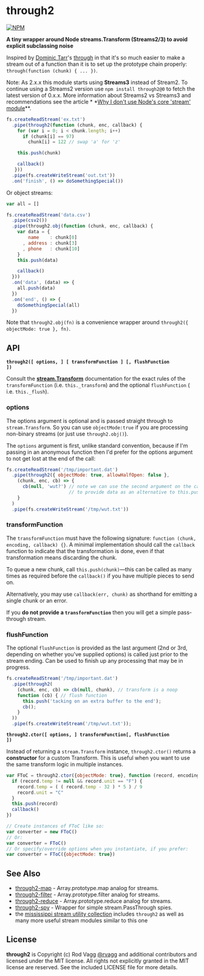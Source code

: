 # through2

[![NPM](https://nodei.co/npm/through2.png?downloads&downloadRank)](https://nodei.co/npm/through2/)

**A tiny wrapper around Node streams.Transform (Streams2/3) to avoid explicit subclassing noise**

Inspired by [Dominic Tarr](https://github.com/dominictarr)'s [through](https://github.com/dominictarr/through) in that
it's so much easier to make a stream out of a function than it is to set up the prototype chain
properly: `through(function (chunk) { ... })`.

Note: As 2.x.x this module starts using **Streams3** instead of Stream2. To continue using a Streams2 version
use `npm install through2@0` to fetch the latest version of 0.x.x. More information about Streams2 vs Streams3 and
recommendations see the article *
*[Why I don't use Node's core 'stream' module](http://r.va.gg/2014/06/why-i-dont-use-nodes-core-stream-module.html)**.

```js
fs.createReadStream('ex.txt')
  .pipe(through2(function (chunk, enc, callback) {
    for (var i = 0; i < chunk.length; i++)
      if (chunk[i] == 97)
        chunk[i] = 122 // swap 'a' for 'z'

    this.push(chunk)

    callback()
   }))
  .pipe(fs.createWriteStream('out.txt'))
  .on('finish', () => doSomethingSpecial())
```

Or object streams:

```js
var all = []

fs.createReadStream('data.csv')
  .pipe(csv2())
  .pipe(through2.obj(function (chunk, enc, callback) {
    var data = {
        name    : chunk[0]
      , address : chunk[3]
      , phone   : chunk[10]
    }
    this.push(data)

    callback()
  }))
  .on('data', (data) => {
    all.push(data)
  })
  .on('end', () => {
    doSomethingSpecial(all)
  })
```

Note that `through2.obj(fn)` is a convenience wrapper around `through2({ objectMode: true }, fn)`.

## API

<b><code>through2([ options, ] [ transformFunction ] [, flushFunction ])</code></b>

Consult the **[stream.Transform](http://nodejs.org/docs/latest/api/stream.html#stream_class_stream_transform)**
documentation for the exact rules of the `transformFunction` (i.e. `this._transform`) and the optional `flushFunction` (
i.e. `this._flush`).

### options

The options argument is optional and is passed straight through to `stream.Transform`. So you can use `objectMode:true`
if you are processing non-binary streams (or just use `through2.obj()`).

The `options` argument is first, unlike standard convention, because if I'm passing in an anonymous function then I'd
prefer for the options argument to not get lost at the end of the call:

```js
fs.createReadStream('/tmp/important.dat')
  .pipe(through2({ objectMode: true, allowHalfOpen: false },
    (chunk, enc, cb) => {
      cb(null, 'wut?') // note we can use the second argument on the callback
                       // to provide data as an alternative to this.push('wut?')
    }
  )
  .pipe(fs.createWriteStream('/tmp/wut.txt'))
```

### transformFunction

The `transformFunction` must have the following signature: `function (chunk, encoding, callback) {}`. A minimal
implementation should call the `callback` function to indicate that the transformation is done, even if that
transformation means discarding the chunk.

To queue a new chunk, call `this.push(chunk)`&mdash;this can be called as many times as required before the `callback()`
if you have multiple pieces to send on.

Alternatively, you may use `callback(err, chunk)` as shorthand for emitting a single chunk or an error.

If you **do not provide a `transformFunction`** then you will get a simple pass-through stream.

### flushFunction

The optional `flushFunction` is provided as the last argument (2nd or 3rd, depending on whether you've supplied options)
is called just prior to the stream ending. Can be used to finish up any processing that may be in progress.

```js
fs.createReadStream('/tmp/important.dat')
  .pipe(through2(
    (chunk, enc, cb) => cb(null, chunk), // transform is a noop
    function (cb) { // flush function
      this.push('tacking on an extra buffer to the end');
      cb();
    }
  ))
  .pipe(fs.createWriteStream('/tmp/wut.txt'));
```

<b><code>through2.ctor([ options, ] transformFunction[, flushFunction ])</code></b>

Instead of returning a `stream.Transform` instance, `through2.ctor()` returns a **constructor** for a custom Transform.
This is useful when you want to use the same transform logic in multiple instances.

```js
var FToC = through2.ctor({objectMode: true}, function (record, encoding, callback) {
  if (record.temp != null && record.unit == "F") {
    record.temp = ( ( record.temp - 32 ) * 5 ) / 9
    record.unit = "C"
  }
  this.push(record)
  callback()
})

// Create instances of FToC like so:
var converter = new FToC()
// Or:
var converter = FToC()
// Or specify/override options when you instantiate, if you prefer:
var converter = FToC({objectMode: true})
```

## See Also

- [through2-map](https://github.com/brycebaril/through2-map) - Array.prototype.map analog for streams.
- [through2-filter](https://github.com/brycebaril/through2-filter) - Array.prototype.filter analog for streams.
- [through2-reduce](https://github.com/brycebaril/through2-reduce) - Array.prototype.reduce analog for streams.
- [through2-spy](https://github.com/brycebaril/through2-spy) - Wrapper for simple stream.PassThrough spies.
- the [mississippi stream utility collection](https://github.com/maxogden/mississippi) includes `through2` as well as
  many more useful stream modules similar to this one

## License

**through2** is Copyright (c) Rod Vagg [@rvagg](https://twitter.com/rvagg) and additional contributors and licensed
under the MIT license. All rights not explicitly granted in the MIT license are reserved. See the included LICENSE file
for more details.

